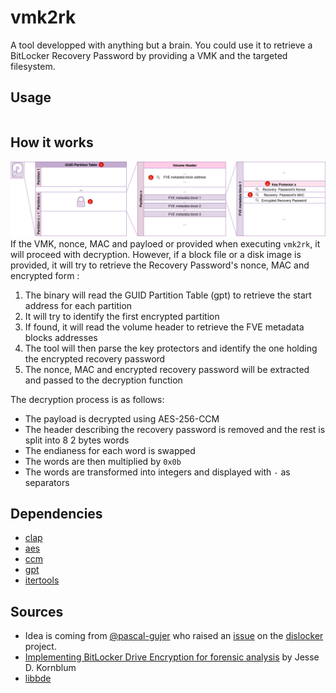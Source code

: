 # vmk2rk
A tool developped with anything but a brain. You could use it to retrieve a BitLocker Recovery Password by providing a VMK and the targeted filesystem.

## Usage
```bash

```

## How it works
![disk-parsing](./img/disk-parsing.png)
If the VMK, nonce, MAC and payloed or provided when executing `vmk2rk`, it will proceed with decryption. However, if a block file or a disk image is provided, it will try to retrieve the Recovery Password's nonce, MAC and  encrypted form :
1. The binary will read the GUID Partition Table (gpt) to retrieve the start address for each partition
2. It will try to identify the first encrypted partition
3. If found, it will read the volume header to retrieve the FVE metadata blocks addresses
4. The tool will then parse the key protectors and identify the one holding the encrypted recovery password
5. The nonce, MAC and encrypted recovery password will be extracted and passed to the decryption function

The decryption process is as follows: 
- The payload is decrypted using AES-256-CCM
- The header describing the recovery password is removed and the rest is split into 8 2 bytes words
- The endianess for each word is swapped
- The words are then multiplied by `0x0b`
- The words are transformed into integers and displayed with `-` as separators

## Dependencies 
- [clap](https://docs.rs/clap/latest/clap/)
- [aes](https://docs.rs/aes/latest/aes/)
- [ccm](https://docs.rs/ccm/latest/ccm/)
- [gpt](https://docs.rs/gpt/latest/gpt/)
- [itertools](https://docs.rs/itertools/latest/itertools/)

## Sources
- Idea is coming from [@pascal-gujer](https://github.com/pascal-gujer) who raised an [issue](https://github.com/Aorimn/dislocker/issues/294) on the [dislocker](https://github.com/Aorimn/dislocker) project.
- [Implementing BitLocker Drive Encryption for forensic analysis](https://pdf4pro.com/cdn/implementing-bitlocker-drive-encryption-for-19a515.pdf) by Jesse D. Kornblum 
- [libbde](https://github.com/libyal/libbde/blob/main/documentation/BitLocker%20Drive%20Encryption%20%28BDE%29%20format.asciidoc)
